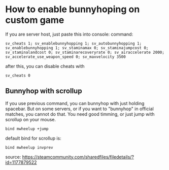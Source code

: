 # How to enable bunnyhoping on custom game
If you are server host, just paste this into console:
command:
```
sv_cheats 1; sv_enablebunnyhopping 1; sv_autobunnyhopping 1; sv_enablebunnyhopping 1; sv_staminamax 0; sv_staminajumpcost 0; sv_staminalandcost 0; sv_staminarecoveryrate 0; sv_airaccelerate 2000; sv_accelerate_use_weapon_speed 0; sv_maxvelocity 3500
```

after this, you can disable cheats with
```
sv_cheats 0
```

## Bunnyhop with scrollup

If you use previous command, you can bunnyhop with just holding spacebar. But on some servers, or if you want to "bunnyhop" in official matches, you cannot do that. You need good timming, or just jump with scrollup on your mouse.

```
bind mwheelup +jump
```

default bind for scrollup is:

```
bind mwheelup invprev
```

source: https://steamcommunity.com/sharedfiles/filedetails/?id=1177879522